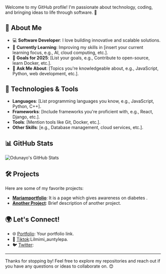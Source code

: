 
Welcome to my GitHub profile! I'm passionate about technology, coding, and bringing ideas to life through software. 🚀

## 🌟 About Me
- 💻 **Software Developer**: I love building innovative and scalable solutions.
- 🌱 **Currently Learning**: Improving my skills in [insert your current learning focus, e.g., AI, cloud computing, etc.].
- 🎯 **Goals for 2025**: [List your goals, e.g., Contribute to open-source, learn Docker, etc.].
- 💬 **Ask Me About**: [Topics you're knowledgeable about, e.g., JavaScript, Python, web development, etc.].

## 🔧 Technologies & Tools
- **Languages**: [List programming languages you know, e.g., JavaScript, Python, C++].
- **Frameworks**: [Include frameworks you're proficient with, e.g., React, Django, etc.].
- **Tools**: [Mention tools like Git, Docker, etc.].
- **Other Skills**: [e.g., Database management, cloud services, etc.].

## 📊 GitHub Stats
![Odunayo's GitHub Stats](https://github-readme-stats.vercel.app/api?username=odun23ayo&show_icons=true&theme=radical)

## 🛠️ Projects
Here are some of my favorite projects:
- [**Mariamportfolio**](#): It is a page which gives awareness on diabetes .
- [**Another Project**](#): Brief description of another project.

## 🌍 Let's Connect!
- 🌐 [Portfolio](#): Your portfolio link.
- 💼 [Tiktok](#):Lilmimi_auntylepa. 
- 🐦 [Twitter](#):

---

Thanks for stopping by! Feel free to explore my repositories and reach out if you have any questions or ideas to collaborate on. 😊

<!---
odun23ayo/odun23ayo is a ✨ special ✨ repository because its `README.md` (this file) appears on your GitHub profile.
You can click the Preview link to take a look at your changes.
--->
